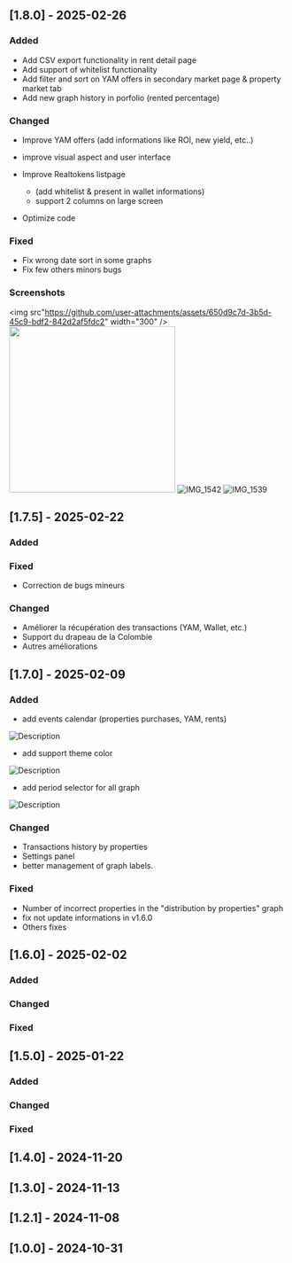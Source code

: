 ## [1.8.0] - 2025-02-26

### Added
- Add CSV export functionality in rent detail page
- Add support of whitelist functionality
- Add filter and sort on YAM offers in secondary market page & property market tab
- Add new graph history in porfolio (rented percentage)
  
### Changed
- Improve YAM offers (add informations like ROI, new yield,  etc..)
  
- improve visual aspect and user interface
- Improve Realtokens listpage
  - (add whitelist & present in wallet informations)
  - support 2 columns on large screen
- Optimize code

### Fixed
- Fix wrong date sort in some graphs
- Fix few others  minors bugs
### Screenshots
<img src"https://github.com/user-attachments/assets/650d9c7d-3b5d-45c9-bdf2-842d2af5fdc2" width="300" />
<img src="https://github.com/user-attachments/assets/355741b9-6182-4db7-857a-122e984e8c31" width="300" />
![IMG_1542](https://github.com/user-attachments/assets/7cafec0e-50ee-4a36-bbc9-5d5f9094e9ed?s=100)
![IMG_1539](https://github.com/user-attachments/assets/0566b602-c50b-4d63-8795-ccb4b719ddf7?s=100)


## [1.7.5] - 2025-02-22

### Added

### Fixed

- Correction de bugs mineurs

### Changed

- Améliorer la récupération des transactions (YAM, Wallet, etc.)
- Support du drapeau de la Colombie
- Autres améliorations


## [1.7.0] - 2025-02-09

### Added

- add events calendar (properties purchases, YAM, rents)
  
![Description](https://github.com/user-attachments/assets/31b9aaeb-f9da-47ad-8036-1ef79c02e922?s=50)

- add support theme color
  
![Description](https://github.com/user-attachments/assets/869eff20-1b88-45d2-983f-eed1b561713d?s=50)

- add period selector for all graph
  
![Description](https://github.com/user-attachments/assets/979430e3-7092-4c15-bcb5-8a0319edb7ab?s=200)

### Changed
- Transactions history by properties
- Settings panel
- better management of graph labels.

### Fixed
- Number of incorrect properties in the "distribution by properties" graph 
- fix not update informations in v1.6.0
- Others fixes

## [1.6.0] - 2025-02-02

### Added


### Changed


### Fixed

## [1.5.0] - 2025-01-22

### Added


### Changed


### Fixed

## [1.4.0] - 2024-11-20
## [1.3.0] - 2024-11-13
## [1.2.1] - 2024-11-08
## [1.0.0] - 2024-10-31
